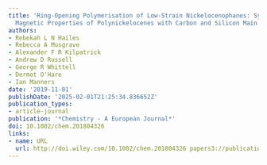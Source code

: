 ```yaml
---
title: 'Ring-Opening Polymerisation of Low-Strain Nickelocenophanes: Synthesis and
  Magnetic Properties of Polynickelocenes with Carbon and Silicon Main Chain Spacers'
authors:
- Rebekah L N Hailes
- Rebecca A Musgrave
- Alexander F R Kilpatrick
- Andrew D Russell
- George R Whittell
- Dermot O'Hare
- Ian Manners
date: '2019-11-01'
publishDate: '2025-02-01T21:25:34.836652Z'
publication_types:
- article-journal
publication: '*Chemistry - A European Journal*'
doi: 10.1002/chem.201804326
links:
- name: URL
  url: http://doi.wiley.com/10.1002/chem.201804326 papers3://publication/doi/10.1002/chem.201804326
---
```

